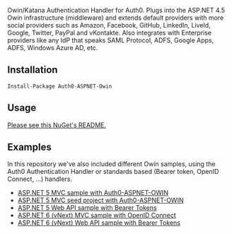 Owin/Katana Authentication Handler for Auth0. Plugs into the ASP.NET 4.5 Owin infrastructure (middleware) and extends default providers with more social providers such as Amazon, Facebook, GitHub, LinkedIn, LiveId, Google, Twitter, PayPal and vKontakte. Also integrates with Enterprise providers like any IdP that speaks SAML Protocol, ADFS, Google Apps, ADFS, Windows Azure AD, etc.

## Installation

    Install-Package Auth0-ASPNET-Owin

## Usage

[Please see this NuGet's README.](nuget/README.txt)

## Examples

In this repository we've also included different Owin samples, using the Auth0 Authentication Handler or standards based (Bearer token, OpenID Connect, ...) handlers.

 - [ASP.NET 5 MVC sample with Auth0-ASPNET-OWIN](https://github.com/auth0/auth0-aspnet-owin/tree/master/examples/MvcSample)
 - [ASP.NET 5 MVC seed project with Auth0-ASPNET-OWIN](https://github.com/auth0/auth0-aspnet-owin/tree/master/examples/basic-mvc-sample)
 - [ASP.NET 5 Web API sample with Bearer Tokens](https://github.com/auth0/auth0-aspnet-owin/tree/master/examples/WebApi)
 - [ASP.NET 6 (vNext) MVC sample with OpenID Connect](https://github.com/auth0/auth0-aspnet-owin/tree/master/examples/AspNet5-WebApp-OpenIdConnect-Sample)
 - [ASP.NET 6 (vNext) Web API sample with Bearer Tokens](https://github.com/auth0/auth0-aspnet-owin/tree/master/examples/AspNet5-WebApi-Sample)
